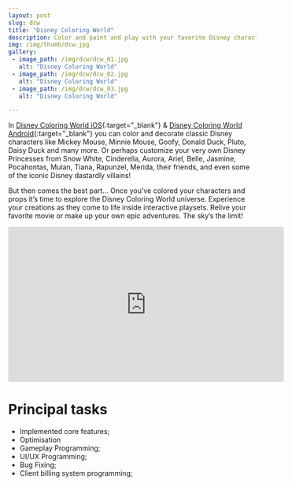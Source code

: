```yaml
---
layout: post
slug: dcw
title: "Disney Coloring World"
description: Color and paint and play with your favorite Disney characters!
img: /img/thumb/dcw.jpg
gallery:
 - image_path: /img/dcw/dcw_01.jpg
   alt: "Disney Coloring World"
 - image_path: /img/dcw/dcw_02.jpg
   alt: "Disney Coloring World"
 - image_path: /img/dcw/dcw_03.jpg
   alt: "Disney Coloring World"

---
```


In [Disney Coloring World iOS](https://itunes.apple.com/US/app/id1400326821?mt=8){:target="_blank"} & [Disney Coloring World Android](https://play.google.com/store/apps/details?id=com.storytoys.disney.pixar.coloring.princess.googleplay){:target="_blank"} you can color and decorate classic Disney characters like Mickey Mouse, Minnie Mouse, Goofy, Donald Duck, Pluto, Daisy Duck and many more. Or perhaps customize your very own Disney Princesses from Snow White, Cinderella, Aurora, Ariel, Belle, Jasmine, Pocahontas, Mulan, Tiana, Rapunzel, Merida, their friends, and even some of the iconic Disney dastardly villains!

But then comes the best part… Once you’ve colored your characters and props it’s time to explore the Disney Coloring World universe. Experience your creations as they come to life inside interactive playsets. Relive your favorite movie or make up your own epic adventures. The sky’s the limit!

<p style="text-align:center"><iframe width="560" height="315" src="https://www.youtube.com/embed/a4hBL_GRvnY" frameborder="0" allow="accelerometer; autoplay; encrypted-media; gyroscope; picture-in-picture" allowfullscreen></iframe></p>

# Principal tasks
- Implemented core features;
- Optimisation
- Gameplay Programming;
- UI/UX Programming;
- Bug Fixing;
- Client billing system programming;
